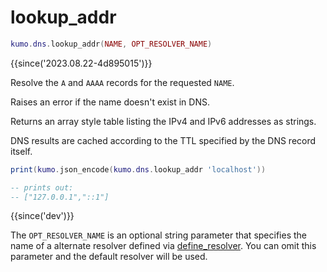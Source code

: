 # lookup_addr

```lua
kumo.dns.lookup_addr(NAME, OPT_RESOLVER_NAME)
```

{{since('2023.08.22-4d895015')}}

Resolve the `A` and `AAAA` records for the requested `NAME`.

Raises an error if the name doesn't exist in DNS.

Returns an array style table listing the IPv4 and IPv6 addresses as strings.

DNS results are cached according to the TTL specified by the DNS record itself.

```lua
print(kumo.json_encode(kumo.dns.lookup_addr 'localhost'))

-- prints out:
-- ["127.0.0.1","::1"]
```

{{since('dev')}}

The `OPT_RESOLVER_NAME` is an optional string parameter that specifies the name
of a alternate resolver defined via [define_resolver](define_resolver.md).  You
can omit this parameter and the default resolver will be used.
